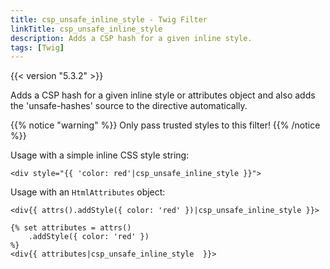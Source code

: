 ```yaml
---
title: csp_unsafe_inline_style - Twig Filter
linkTitle: csp_unsafe_inline_style
description: Adds a CSP hash for a given inline style.
tags: [Twig]
---
```


{{< version "5.3.2" >}}

Adds a CSP hash for a given inline style or attributes object and also adds the 'unsafe-hashes' source to the directive
automatically.

{{% notice "warning" %}}
Only pass trusted styles to this filter!
{{% /notice %}}

Usage with a simple inline CSS style string:

```twig
<div style="{{ 'color: red'|csp_unsafe_inline_style }}">
```

Usage with an `HtmlAttributes` object:

```twig
<div{{ attrs().addStyle({ color: 'red' })|csp_unsafe_inline_style }}>
```
```twig
{% set attributes = attrs()
    .addStyle({ color: 'red' })
%}
<div{{ attributes|csp_unsafe_inline_style  }}>
```